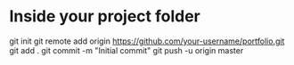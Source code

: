 # Inside your project folder
git init
git remote add origin https://github.com/your-username/portfolio.git
git add .
git commit -m "Initial commit"
git push -u origin master
